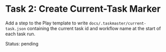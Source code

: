 # Task 2: Create Current-Task Marker

Add a step to the Play template to write `docs/.taskmaster/current-task.json` containing the current task id and workflow name at the start of each task run.

Status: pending
